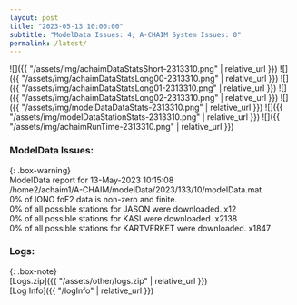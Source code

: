 ```yaml
---
layout: post
title: "2023-05-13 10:00:00"
subtitle: "ModelData Issues: 4; A-CHAIM System Issues: 0"
permalink: /latest/
---
```


![]({{ "/assets/img/achaimDataStatsShort-2313310.png" | relative_url }})
![]({{ "/assets/img/achaimDataStatsLong00-2313310.png" | relative_url }})
![]({{ "/assets/img/achaimDataStatsLong01-2313310.png" | relative_url }})
![]({{ "/assets/img/achaimDataStatsLong02-2313310.png" | relative_url }})
![]({{ "/assets/img/modelDataDataStats-2313310.png" | relative_url }})
![]({{ "/assets/img/modelDataStationStats-2313310.png" | relative_url }})
![]({{ "/assets/img/achaimRunTime-2313310.png" | relative_url }})


### ModelData Issues:  
  
{: .box-warning}  
 ModelData report for 13-May-2023 10:15:08   
 /home2/achaim1/A-CHAIM/modelData/2023/133/10/modelData.mat   
 0% of IONO foF2 data is non-zero and finite.   
 0% of all possible stations for JASON were downloaded. x12   
 0% of all possible stations for KASI were downloaded. x2138   
 0% of all possible stations for KARTVERKET were downloaded. x1847   
  


### Logs:  
  
{: .box-note}  
[Logs.zip]({{ "/assets/other/logs.zip" | relative_url }})  
[Log Info]({{ "/logInfo" | relative_url }})  
